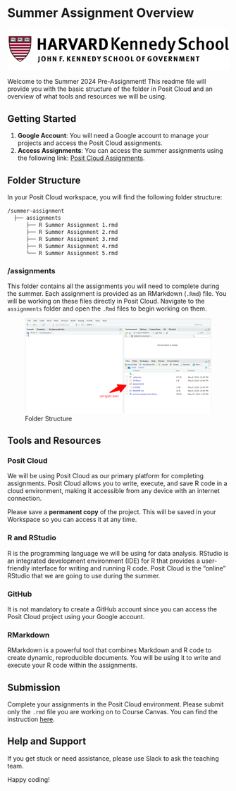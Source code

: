 Summer Assignment Overview
================

<!-- README.md is generated from README.Rmd. Please edit that file -->

![](figs/logo.png)

Welcome to the Summer 2024 Pre-Assignment! This readme file will provide
you with the basic structure of the folder in Posit Cloud and an
overview of what tools and resources we will be using.

## Getting Started

1.  **Google Account**: You will need a Google account to manage your
    projects and access the Posit Cloud assignments.
2.  **Access Assignments**: You can access the summer assignments using
    the following link: [Posit Cloud
    Assignments](https://posit.cloud/content/8155534).

## Folder Structure

In your Posit Cloud workspace, you will find the following folder
structure:

    /summer-assignment
      ├── assignments
          ├── R Summer Assignment 1.rmd
          ├── R Summer Assignment 2.rmd
          ├── R Summer Assignment 3.rmd
          ├── R Summer Assignment 4.rmd
          └── R Summer Assignment 5.rmd

### /assignments

This folder contains all the assignments you will need to complete
during the summer. Each assignment is provided as an RMarkdown (`.Rmd`)
file. You will be working on these files directly in Posit Cloud.
Navigate to the `assignments` folder and open the `.Rmd` files to begin
working on them.

<figure>
<img src="figs/folder_structure.png" alt="Folder Structure" />
<figcaption aria-hidden="true">Folder Structure</figcaption>
</figure>

## Tools and Resources

### Posit Cloud

We will be using Posit Cloud as our primary platform for completing
assignments. Posit Cloud allows you to write, execute, and save R code
in a cloud environment, making it accessible from any device with an
internet connection.

Please save a **permanent copy** of the project. This will be saved in
your Workspace so you can access it at any time.

### R and RStudio

R is the programming language we will be using for data analysis.
RStudio is an integrated development environment (IDE) for R that
provides a user-friendly interface for writing and running R code. Posit
Cloud is the “online” RStudio that we are going to use during the
summer.

### GitHub

It is not mandatory to create a GitHub account since you can access the
Posit Cloud project using your Google account.

### RMarkdown

RMarkdown is a powerful tool that combines Markdown and R code to create
dynamic, reproducible documents. You will be using it to write and
execute your R code within the assignments.

## Submission

Complete your assignments in the Posit Cloud environment. Please submit
only the `.rmd` file you are working on to Course Canvas. You can find
the instruction
[here](https://docs.google.com/document/d/195R1jrfbKN5lYZKT2BrU0cJB0Z1JftG8vSZ-60fdi0Q/edit?usp=sharing).

## Help and Support

If you get stuck or need assistance, please use Slack to ask the
teaching team.

Happy coding!
